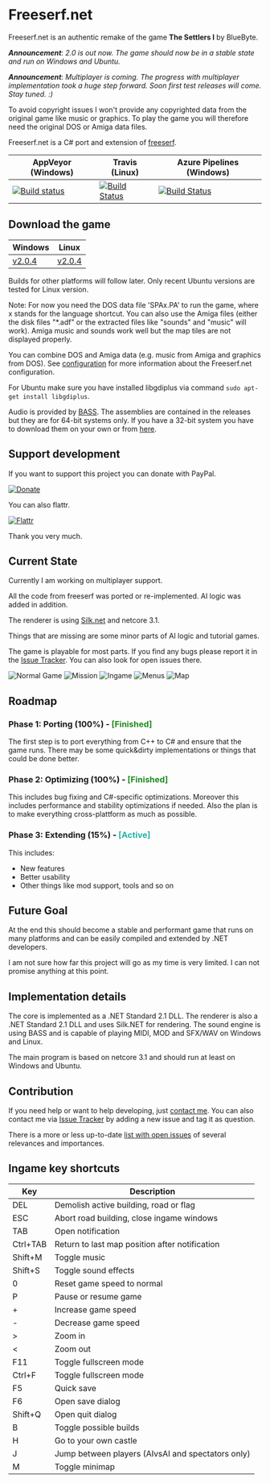 # Freeserf.net

Freeserf.net is an authentic remake of the game **The Settlers I** by BlueByte.

_**Announcement**_: *2.0 is out now. The game should now be in a stable state and run on Windows and Ubuntu.*

_**Announcement**_: *Multiplayer is coming. The progress with multiplayer implementation took a huge step forward. Soon first test releases will come. Stay tuned. :)*

To avoid copyright issues I won't provide any copyrighted data from the original game like music or graphics. To play the game you will therefore need the original DOS or Amiga data files.

Freeserf.net is a C# port and extension of [freeserf](https://github.com/freeserf/freeserf).

| AppVeyor (Windows) | Travis (Linux) | Azure Pipelines (Windows) |
| ---- | ---- | ---- |
| [![Build status](https://ci.appveyor.com/api/projects/status/github/pyrdacor/freeserf.net?branch=master&svg=true)](https://ci.appveyor.com/project/Pyrdacor/freeserf-net/history?branch=master) | [![Build Status](https://travis-ci.org/Pyrdacor/freeserf.net.svg?branch=master)](https://travis-ci.org/Pyrdacor/freeserf.net/branches) | [![Build Status](https://dev.azure.com/Pyrdacor/Freeserf.net/_apis/build/status/Pyrdacor.freeserf.net?branchName=master)](https://dev.azure.com/Pyrdacor/Freeserf.net/_build/latest?definitionId=2&branchName=master) |

## Download the game

| Windows | Linux |
| ---- | ---- |
| [v2.0.4](https://github.com/Pyrdacor/freeserf.net/releases/download/v2.0.4/Freeserf.net-Windows.zip "Windows v2.0.4") | [v2.0.4](https://github.com/Pyrdacor/freeserf.net/releases/download/v2.0.4/Freeserf.net-Linux.tar.gz "Linux v2.0.4") |

Builds for other platforms will follow later. Only recent Ubuntu versions are tested for Linux version.

Note: For now you need the DOS data file 'SPAx.PA' to run the game, where x stands for the language shortcut. You can also use the Amiga files (either the disk files "*.adf" or the extracted files like "sounds" and "music" will work).
Amiga music and sounds work well but the map tiles are not displayed properly.

You can combine DOS and Amiga data (e.g. music from Amiga and graphics from DOS). See [configuration](https://github.com/Pyrdacor/freeserf.net/blob/master/Configuration.md) for more information about the Freeserf.net configuration.

For Ubuntu make sure you have installed libgdiplus via command `sudo apt-get install libgdiplus`.

Audio is provided by [BASS](http://www.un4seen.com/ "BASS"). The assemblies are contained in the releases but they are for 64-bit systems only. If you have a 32-bit system you have to download them on your own or from [here](https://github.com/Pyrdacor/freeserf.net/tree/master/FreeserfNet/bass "Bass assemblies").


## Support development

If you want to support this project you can donate with PayPal.

[![Donate](https://img.shields.io/badge/Donate-PayPal-green.svg)](https://www.paypal.com/cgi-bin/webscr?cmd=_s-xclick&hosted_button_id=76DV5MK5GNEMS&source=url)

You can also flattr.

[![Flattr](http://api.flattr.com/button/flattr-badge-large.png)](https://flattr.com/submit/auto?user_id=Pyrdacor&url=https://github.com/Pyrdacor/freeserf.net&title=Freeserf.net&language=C#&tags=github&category=software)

Thank you very much.


## Current State

Currently I am working on multiplayer support.

All the code from freeserf was ported or re-implemented. AI logic was added in addition.

The renderer is using [Silk.net](https://github.com/Ultz/Silk.NET) and netcore 3.1.

Things that are missing are some minor parts of AI logic and tutorial games.

The game is playable for most parts. If you find any bugs please report it in the [Issue Tracker](https://github.com/Pyrdacor/freeserf.net/issues). You can also look for open issues there.

![Normal Game](https://github.com/Pyrdacor/freeserf.net/raw/master/images/Settlers_1.png "Start a normal game")
![Mission](https://github.com/Pyrdacor/freeserf.net/raw/master/images/Settlers_2.png "Start a mission")
![Ingame](https://github.com/Pyrdacor/freeserf.net/raw/master/images/Settlers_3.png "Build your settlement")
![Menus](https://github.com/Pyrdacor/freeserf.net/raw/master/images/Settlers_4.png "Change settings")
![Map](https://github.com/Pyrdacor/freeserf.net/raw/master/images/Settlers_5.png "View the map")


## Roadmap

### Phase 1: Porting (100%) - <span style="color:forestgreen">[Finished]</span>

The first step is to port everything from C++ to C# and ensure that the game runs.
There may be some quick&dirty implementations or things that could be done better.

### Phase 2: Optimizing (100%) - <span style="color:forestgreen">[Finished]</span>

This includes bug fixing and C#-specific optimizations.
Moreover this includes performance and stability optimizations if needed.
Also the plan is to make everything cross-plattform as much as possible.

### Phase 3: Extending (15%) - <span style="color:lightseagreen">[Active]</span>

This includes:

- New features
- Better usability
- Other things like mod support, tools and so on


## Future Goal

At the end this should become a stable and performant game that runs on many platforms and can be easily compiled and extended by .NET developers.

I am not sure how far this project will go as my time is very limited. I can not promise anything at this point.


## Implementation details

The core is implemented as a .NET Standard 2.1 DLL. The renderer is also a .NET Standard 2.1 DLL and uses Silk.NET for rendering. The sound engine is using BASS and is capable of playing MIDI, MOD and SFX/WAV on Windows and Linux.

The main program is based on netcore 3.1 and should run at least on Windows and Ubuntu.


## Contribution

If you need help or want to help developing, just [contact me](mailto:trobt@web.de). You can also contact me via [Issue Tracker](https://github.com/Pyrdacor/freeserf.net/issues) by adding a new issue and tag it as question.

There is a more or less up-to-date [list with open issues](https://github.com/Pyrdacor/freeserf.net/blob/master/Issues.md) of several relevances and importances.


## Ingame key shortcuts

Key|Description
--------|--------
DEL|Demolish active building, road or flag
ESC|Abort road building, close ingame windows
TAB|Open notification
Ctrl+TAB|Return to last map position after notification
Shift+M|Toggle music
Shift+S|Toggle sound effects
0|Reset game speed to normal
P|Pause or resume game
+|Increase game speed
-|Decrease game speed
&gt;|Zoom in
&lt;|Zoom out
F11|Toggle fullscreen mode
Ctrl+F|Toggle fullscreen mode
F5|Quick save
F6|Open save dialog
Shift+Q|Open quit dialog
B|Toggle possible builds
H|Go to your own castle
J|Jump between players (AIvsAI and spectators only)
M|Toggle minimap